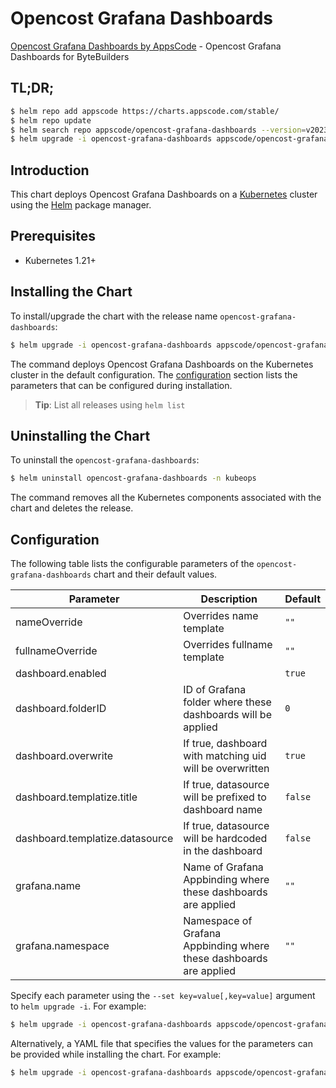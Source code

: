 # Opencost Grafana Dashboards

[Opencost Grafana Dashboards by AppsCode](https://github.com/kubeops/ui-server) - Opencost Grafana Dashboards for ByteBuilders

## TL;DR;

```bash
$ helm repo add appscode https://charts.appscode.com/stable/
$ helm repo update
$ helm search repo appscode/opencost-grafana-dashboards --version=v2023.10.1
$ helm upgrade -i opencost-grafana-dashboards appscode/opencost-grafana-dashboards -n kubeops --create-namespace --version=v2023.10.1
```

## Introduction

This chart deploys Opencost Grafana Dashboards on a [Kubernetes](http://kubernetes.io) cluster using the [Helm](https://helm.sh) package manager.

## Prerequisites

- Kubernetes 1.21+

## Installing the Chart

To install/upgrade the chart with the release name `opencost-grafana-dashboards`:

```bash
$ helm upgrade -i opencost-grafana-dashboards appscode/opencost-grafana-dashboards -n kubeops --create-namespace --version=v2023.10.1
```

The command deploys Opencost Grafana Dashboards on the Kubernetes cluster in the default configuration. The [configuration](#configuration) section lists the parameters that can be configured during installation.

> **Tip**: List all releases using `helm list`

## Uninstalling the Chart

To uninstall the `opencost-grafana-dashboards`:

```bash
$ helm uninstall opencost-grafana-dashboards -n kubeops
```

The command removes all the Kubernetes components associated with the chart and deletes the release.

## Configuration

The following table lists the configurable parameters of the `opencost-grafana-dashboards` chart and their default values.

|            Parameter            |                            Description                             |      Default       |
|---------------------------------|--------------------------------------------------------------------|--------------------|
| nameOverride                    | Overrides name template                                            | <code>""</code>    |
| fullnameOverride                | Overrides fullname template                                        | <code>""</code>    |
| dashboard.enabled               |                                                                    | <code>true</code>  |
| dashboard.folderID              | ID of Grafana folder where these dashboards will be applied        | <code>0</code>     |
| dashboard.overwrite             | If true, dashboard with matching uid will be overwritten           | <code>true</code>  |
| dashboard.templatize.title      | If true, datasource will be prefixed to dashboard name             | <code>false</code> |
| dashboard.templatize.datasource | If true, datasource will be hardcoded in the dashboard             | <code>false</code> |
| grafana.name                    | Name of Grafana Appbinding where these dashboards are applied      | <code>""</code>    |
| grafana.namespace               | Namespace of Grafana Appbinding where these dashboards are applied | <code>""</code>    |


Specify each parameter using the `--set key=value[,key=value]` argument to `helm upgrade -i`. For example:

```bash
$ helm upgrade -i opencost-grafana-dashboards appscode/opencost-grafana-dashboards -n kubeops --create-namespace --version=v2023.10.1 --set dashboard.folderID=0
```

Alternatively, a YAML file that specifies the values for the parameters can be provided while
installing the chart. For example:

```bash
$ helm upgrade -i opencost-grafana-dashboards appscode/opencost-grafana-dashboards -n kubeops --create-namespace --version=v2023.10.1 --values values.yaml
```
